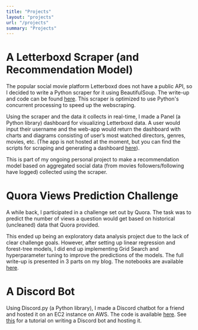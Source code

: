 ```yaml
---
title: "Projects"
layout: "projects"
url: "/projects"
summary: "Projects"
---
```

# A Letterboxd Scraper (and Recommendation Model)
The popular social movie platform Letterboxd does not have a public API, so I decided to write a Python scraper for it using BeautifulSoup. The write-up and code can be found [here](https://ydkahin.github.io/posts/letterboxd-scraper-i/). This scraper is optimized to use Python's concurrent processing to speed up the webscraping. 

Using the scraper and the data it collects in real-time, I made a Panel (a Python library) dashboard for visualizing Letterboxd data. A user would input their username and the web-app would return the dashboard with charts and diagrams consisting of user’s most watched directors, genres, movies, etc. (The app is not hosted at the moment, but you can find the scripts for scraping and generating a dashboard [here](https://github.com/ydkahin/misc-scripts)).

This is part of my ongoing personal project to make a recommendation model based on aggregated social data (from movies followers/following have logged) collected using the scraper. 


# Quora Views Prediction Challenge
A while back, I participated in a challenge set out by Quora. The task was to predict the number of views a question would get based on historical (uncleaned) data that Quora provided. 

This ended up being an exploratory data analysis project due to the lack of clear challenge goals. However, after setting up linear regression and forest-tree models, I did end up implementing Grid Search and hyperparameter tuning to improve the predictions of the models. The full write-up is presented in 3 parts on my blog. The notebooks are available [here](http://localhost:1313/posts/quora-challenge-last/).

# A Discord Bot
Using Discord.py (a Python library), I made a Discord chatbot for a friend and hosted it on an EC2 instance on AWS. The code is available [here](https://github.com/ydkahin/snapTen). See [this](https://ydkahin.github.io/posts/discord-bot-tut-ii/) for a tutorial on writing a Discord bot and hosting it.
